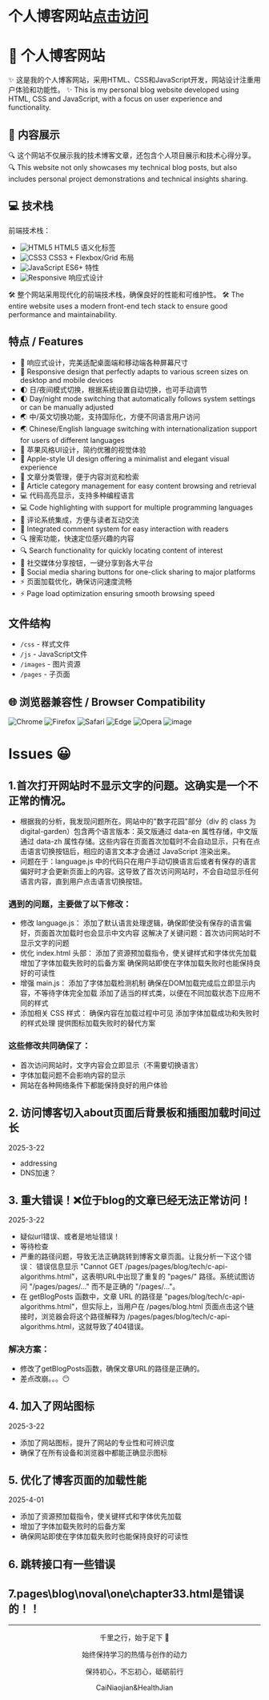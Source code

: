 # 个人博客网站[点击访问](https://healthjian.github.io)


# 🚀 个人博客网站

✨ 这是我的个人博客网站，采用HTML、CSS和JavaScript开发，网站设计注重用户体验和功能性。
✨ This is my personal blog website developed using HTML, CSS and JavaScript, with a focus on user experience and functionality.

## 📝 内容展示

🔍 这个网站不仅展示我的技术博客文章，还包含个人项目展示和技术心得分享。
🔍 This website not only showcases my technical blog posts, but also includes personal project demonstrations and technical insights sharing.


## 💻 技术栈

前端技术栈：
- ![HTML5](https://img.shields.io/badge/-HTML5-E34F26?style=flat&logo=html5&logoColor=white) HTML5 语义化标签
- ![CSS3](https://img.shields.io/badge/-CSS3-1572B6?style=flat&logo=css3) CSS3 + Flexbox/Grid 布局
- ![JavaScript](https://img.shields.io/badge/-JavaScript-F7DF1E?style=flat&logo=javascript&logoColor=black) ES6+ 特性
- ![Responsive](https://img.shields.io/badge/-Responsive-5C2D91?style=flat) 响应式设计

🛠️ 整个网站采用现代化的前端技术栈，确保良好的性能和可维护性。
🛠️ The entire website uses a modern front-end tech stack to ensure good performance and maintainability.

## 特点 / Features
- 📱 响应式设计，完美适配桌面端和移动端各种屏幕尺寸
- 📱 Responsive design that perfectly adapts to various screen sizes on desktop and mobile devices
- 🌓 日/夜间模式切换，根据系统设置自动切换，也可手动调节
- 🌓 Day/night mode switching that automatically follows system settings or can be manually adjusted
- 🌏 中/英文切换功能，支持国际化，方便不同语言用户访问
- 🌏 Chinese/English language switching with internationalization support for users of different languages
- 🍎 苹果风格UI设计，简约优雅的视觉体验
- 🍎 Apple-style UI design offering a minimalist and elegant visual experience
- 📂 文章分类管理，便于内容浏览和检索
- 📂 Article category management for easy content browsing and retrieval
- 💻 代码高亮显示，支持多种编程语言
- 💻 Code highlighting with support for multiple programming languages
- 💬 评论系统集成，方便与读者互动交流
- 💬 Integrated comment system for easy interaction with readers
- 🔍 搜索功能，快速定位感兴趣的内容
- 🔍 Search functionality for quickly locating content of interest
- 📢 社交媒体分享按钮，一键分享到各大平台
- 📢 Social media sharing buttons for one-click sharing to major platforms
- ⚡ 页面加载优化，确保访问速度流畅
- ⚡ Page load optimization ensuring smooth browsing speed

## 文件结构
- `/css` - 样式文件
- `/js` - JavaScript文件
- `/images` - 图片资源
- `/pages` - 子页面

## 🌐 浏览器兼容性 / Browser Compatibility

![Chrome](https://img.shields.io/badge/-Chrome-4285F4?style=flat&logo=google-chrome&logoColor=white)
![Firefox](https://img.shields.io/badge/-Firefox-FF7139?style=flat&logo=firefox&logoColor=white) 
![Safari](https://img.shields.io/badge/-Safari-000000?style=flat&logo=safari&logoColor=white)
![Edge](https://img.shields.io/badge/-Edge-0078D7?style=flat&logo=microsoft-edge&logoColor=white)
![Opera](https://img.shields.io/badge/-Opera-FF1B2D?style=flat&logo=opera&logoColor=white)
![image](./images/new_about_background.avif)

# Issues 😀
## 1.首次打开网站时不显示文字的问题。这确实是一个不正常的情况。
- 根据我的分析，我发现问题所在。网站中的"数字花园"部分（div 的 class 为 digital-garden）包含两个语言版本：英文版通过 data-en 属性存储，中文版通过 data-zh 属性存储。这些内容在页面首次加载时不会自动显示，只有在点击语言切换按钮后，相应的语言文本才会通过 JavaScript 渲染出来。
- 问题在于：language.js 中的代码只在用户手动切换语言后或者有保存的语言偏好时才会更新页面上的内容。这导致了首次访问网站时，不会自动显示任何语言内容，直到用户点击语言切换按钮。

### 遇到的问题，主要做了以下修改：
- 修改 language.js：
添加了默认语言处理逻辑，确保即使没有保存的语言偏好，页面首次加载时也会显示中文内容
这解决了关键问题：首次访问网站时不显示文字的问题
- 优化 index.html 头部：
添加了资源预加载指令，使关键样式和字体优先加载
增加了字体加载失败时的后备方案
确保网站即使在字体加载失败时也能保持良好的可读性
- 增强 main.js：
添加了字体加载检测机制
确保在DOM加载完成后立即显示内容，不等待字体完全加载
添加了适当的样式类，以便在不同加载状态下应用不同的样式
- 添加相关 CSS 样式：
确保内容在加载过程中可见
添加字体加载成功和失败时的样式处理
提供图标加载失败时的替代方案
### 这些修改共同确保了：
- 首次访问网站时，文字内容会立即显示（不需要切换语言）
- 字体加载问题不会影响内容的显示
- 网站在各种网络条件下都能保持良好的用户体验

## 2. 访问博客切入about页面后背景板和插图加载时间过长
2025-3-22
- addressing
- DNS加速？

## 3. 重大错误！❌位于blog的文章已经无法正常访问！
2025-3-22
- 疑似url错误、或者是地址错误！
- 等待检查
- 严重的路径问题，导致无法正确跳转到博客文章页面。让我分析一下这个错误：
错误信息显示 "Cannot GET /pages/pages/blog/tech/c-api-algorithms.html"，这表明URL中出现了重复的 "pages/" 路径。系统试图访问 "/pages/pages/..." 而不是正确的 "/pages/..."。
- 在 getBlogPosts 函数中，文章 URL 的路径是 "pages/blog/tech/c-api-algorithms.html"，但实际上，当用户在 /pages/blog.html 页面点击这个链接时，浏览器会将这个路径解释为 /pages/pages/blog/tech/c-api-algorithms.html，这就导致了404错误。

### 解决方案：
- 修改了getBlogPosts函数，确保文章URL的路径是正确的。
- 差点改崩。。。😶

## 4. 加入了网站图标
2025-3-22
- 添加了网站图标，提升了网站的专业性和可辨识度
- 确保了在所有设备和浏览器中都能正确显示图标

## 5. 优化了博客页面的加载性能
2025-4-01
- 添加了资源预加载指令，使关键样式和字体优先加载
- 增加了字体加载失败时的后备方案
- 确保网站即使在字体加载失败时也能保持良好的可读性

## 6. 跳转接口有一些错误
## 7.pages\blog\noval\one\chapter33.html是错误的！！
---
<div align="center">
  <p>千里之行，始于足下 👣</p>
  <p>始终保持学习的热情与创作的动力</p>
  <p>保持初心，不忘初心，砥砺前行</p>
  <p>CaiNiaojian&HealthJian</p>
</div>